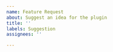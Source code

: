 ```yaml
---
name: Feature Request
about: Suggest an idea for the plugin
title: ''
labels: Suggestion
assignees: ''

---
```



